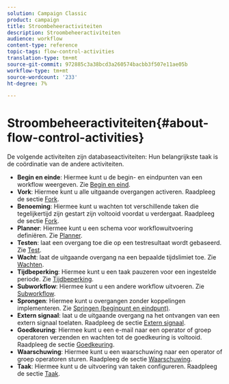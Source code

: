 ```yaml
---
solution: Campaign Classic
product: campaign
title: Stroombeheeractiviteiten
description: Stroombeheeractiviteiten
audience: workflow
content-type: reference
topic-tags: flow-control-activities
translation-type: tm+mt
source-git-commit: 972885c3a38bcd3a260574bacbb3f507e11ae05b
workflow-type: tm+mt
source-wordcount: '233'
ht-degree: 7%

---
```



# Stroombeheeractiviteiten{#about-flow-control-activities}

De volgende activiteiten zijn databaseactiviteiten: Hun belangrijkste taak is de coördinatie van de andere activiteiten.

* **Begin en einde**: Hiermee kunt u de begin- en eindpunten van een workflow weergeven. Zie [Begin en eind](../../workflow/using/start-and-end.md).
* **Vork**: Hiermee kunt u alle uitgaande overgangen activeren. Raadpleeg de sectie [Fork](../../workflow/using/fork.md).
* **Benoeming**: Hiermee kunt u wachten tot verschillende taken die tegelijkertijd zijn gestart zijn voltooid voordat u verdergaat. Raadpleeg de sectie [Fork](../../workflow/using/fork.md).
* **Planner**: Hiermee kunt u een schema voor workflowuitvoering definiëren. Zie [Planner](../../workflow/using/scheduler.md).
* **Testen**: laat een overgang toe die op een testresultaat wordt gebaseerd. Zie [Test](../../workflow/using/test.md).
* **Wacht**: laat de uitgaande overgang na een bepaalde tijdslimiet toe. Zie [Wachten](../../workflow/using/wait.md).
* **Tijdbeperking**: Hiermee kunt u een taak pauzeren voor een ingestelde periode. Zie [Tijdbeperking](../../workflow/using/time-constraint.md).
* **Subworkflow**: Hiermee kunt u een andere workflow uitvoeren. Zie [Subworkflow](../../workflow/using/sub-workflow.md).
* **Sprongen**: Hiermee kunt u overgangen zonder koppelingen implementeren. Zie [Springen (beginpunt en eindpunt)](../../workflow/using/jump--start-point-and-end-point-.md).
* **Extern signaal**: laat u de uitgaande overgang na het ontvangen van een extern signaal toelaten. Raadpleeg de sectie [Extern signaal](../../workflow/using/external-signal.md).
* **Goedkeuring**: Hiermee kunt u een e-mail naar een operator of groep operatoren verzenden en wachten tot de goedkeuring is voltooid. Raadpleeg de sectie [Goedkeuring](../../workflow/using/approval.md).
* **Waarschuwing**: Hiermee kunt u een waarschuwing naar een operator of groep operatoren sturen. Raadpleeg de sectie [Waarschuwing](../../workflow/using/alert.md).
* **Taak**: Hiermee kunt u de uitvoering van taken configureren. Raadpleeg de sectie [Taak](../../workflow/using/task.md).

